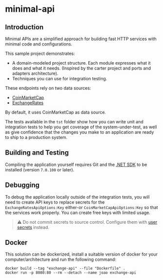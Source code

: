 minimal-api
=================

## Introduction
Minimal APIs are a simplified approach for building fast HTTP services with minimal code and configurations.

This sample project demonstrates:
* A domain-modeled project structure. Each module expresses what it does and what it needs. (Inspired by the carter project and ports and adapters architecture).
* Techniques you can use for integration testing.

[minimal APIs]: https://devblogs.microsoft.com/aspnet/asp-net-core-updates-in-net-6-preview-4/#introducing-minimal-apis

These endpoints rely on two data sources: 
* [CoinMarketCap]
* [ExchangeRates]

By default, it uses CoinMarketCap as data source.

[CoinMarketCap]: https://coinmarketcap.com/api/
[ExchangeRates]: https://exchangeratesapi.io/

The tests available in the `tst` folder show how you can write unit and integration tests to help you get coverage of the
system-under-test, as well as give confidence that the changes you make
to an application are ready to ship to a production system.

## Building and Testing

Compiling the application yourself requires Git and the
[.NET SDK](https://www.microsoft.com/net/download/core "Download the .NET SDK")
to be installed (version `7.0.100` or later).

## Debugging

To debug the application locally outside of the integration tests, you will need
to create API keys to replace secrets for the `ExchangeRatesApiOptions:Key` either-or
`CoinMarketCapApiOptions:Key` so that the services work properly. You can create free keys with limited usage.

> ⚠️ Do not commit secrets to source control. Configure them with [user secrets] instead.

[User Secrets]: https://docs.microsoft.com/en-us/aspnet/core/security/app-secrets

## Docker
This solution can be dockerized, install a suitable version of docker for your computer/architecture and run the following command:

```
docker build --tag "exchange-api" --file "Dockerfile" .
docker run -p 8080:80 --rm --detach --name joao exchange-api 
```
